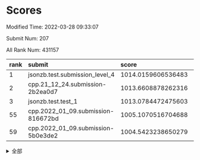 # Scores

Modified Time: 2022-03-28 09:33:07

Submit Num: 207

All Rank Num: 431157

| rank |               submit               |       score        |       sigma        | pk_num |
| :--- | :--------------------------------- | :----------------- | :----------------- | :----- |
| 1    | jsonzb.test.submission_level_4     | 1014.0159606536483 | 0.8109218801230201 | 8332   |
| 2    | cpp.21_12_24.submission-2b2ea0d7   | 1013.6608878262316 | 0.808634594254148  | 8336   |
| 3    | jsonzb.test.test_1                 | 1013.0784472475603 | 0.8031550382870374 | 8330   |
| 55   | cpp.2022_01_09.submission-816672bd | 1005.1070516704688 | 0.7242914305309541 | 8330   |
| 59   | cpp.2022_01_09.submission-5b0e3de2 | 1004.5423238650279 | 0.7226555190355936 | 8330   |


<details>
<summary>全部</summary>

| rank |                 submit                 |       score        |       sigma        | pk_num |
| :--- | :------------------------------------- | :----------------- | :----------------- | :----- |
| 1    | jsonzb.test.submission_level_4         | 1014.0159606536483 | 0.8109218801230201 | 8332   |
| 2    | cpp.21_12_24.submission-2b2ea0d7       | 1013.6608878262316 | 0.808634594254148  | 8336   |
| 3    | jsonzb.test.test_1                     | 1013.0784472475603 | 0.8031550382870374 | 8330   |
| 4    | gobigger.level_3.submission_level_3_33 | 1012.7803283105051 | 0.8307998531973753 | 8334   |
| 5    | gobigger.level_3.submission_level_3_10 | 1012.1571062278769 | 0.7598693788164741 | 8328   |
| 6    | gobigger.level_3.submission_level_3_19 | 1011.5664548558859 | 0.7555140835712713 | 8329   |
| 7    | gobigger.level_3.submission_level_3_22 | 1011.3763327881255 | 0.7821571661601262 | 8328   |
| 8    | gobigger.level_3.submission_level_3_39 | 1011.223049686211  | 0.7655514103832658 | 8335   |
| 9    | gobigger.level_3.submission_level_3_43 | 1011.1039031369846 | 0.734736552626163  | 8334   |
| 10   | gobigger.level_3.submission_level_3_2  | 1011.0932083726364 | 0.7880291180225697 | 8336   |
| 11   | gobigger.level_3.submission_level_3_48 | 1011.052499911447  | 0.7598645337422592 | 8330   |
| 12   | gobigger.level_3.submission_level_3_47 | 1010.9575961566147 | 0.7607240701320043 | 8333   |
| 13   | gobigger.level_3.submission_level_3_0  | 1010.9296457822624 | 0.7718668162684463 | 8327   |
| 14   | gobigger.level_3.submission_level_3_17 | 1010.8678261081094 | 0.7420868764759789 | 8332   |
| 15   | gobigger.level_3.submission_level_3_40 | 1010.8182811148029 | 0.7459152278466031 | 8327   |
| 16   | gobigger.level_3.submission_level_3_1  | 1010.701189267562  | 0.7706024940877881 | 8330   |
| 17   | gobigger.level_3.submission_level_3_45 | 1010.6496053775563 | 0.7582693279218924 | 8325   |
| 18   | gobigger.level_3.submission_level_3_25 | 1010.5398520794226 | 0.7523720745766463 | 8332   |
| 19   | gobigger.level_3.submission_level_3_9  | 1010.4613597316987 | 0.7728381459624555 | 8330   |
| 20   | gobigger.level_3.submission_level_3_24 | 1010.3926276473494 | 0.7619362675484663 | 8333   |
| 21   | gobigger.level_3.submission_level_3_16 | 1010.3744884039786 | 0.7605527003179826 | 8332   |
| 22   | gobigger.level_3.submission_level_3_21 | 1010.3640966891921 | 0.7729923493785593 | 8334   |
| 23   | gobigger.level_3.submission_level_3_27 | 1010.3616710447554 | 0.7416095453273397 | 8335   |
| 24   | gobigger.level_3.submission_level_3_12 | 1010.116971014775  | 0.7370205132347676 | 8335   |
| 25   | gobigger.level_3.submission_level_3_20 | 1010.0872594594352 | 0.7475519215937964 | 8336   |
| 26   | gobigger.level_3.submission_level_3_15 | 1009.9563962218098 | 0.7587434982424536 | 8329   |
| 27   | gobigger.level_3.submission_level_3_44 | 1009.9531461178142 | 0.753036448591549  | 8333   |
| 28   | gobigger.level_3.submission_level_3_41 | 1009.8864011601331 | 0.7751343061167186 | 8337   |
| 29   | gobigger.level_3.submission_level_3_18 | 1009.8770243479742 | 0.7602150270990916 | 8336   |
| 30   | gobigger.level_3.submission_level_3_13 | 1009.8534988080523 | 0.7687902116514661 | 8332   |
| 31   | gobigger.level_3.submission_level_3_31 | 1009.8400491000704 | 0.7631524465625669 | 8327   |
| 32   | gobigger.level_3.submission_level_3_8  | 1009.8183095525385 | 0.7810884758803052 | 8327   |
| 33   | gobigger.level_3.submission_level_3_11 | 1009.7732724474556 | 0.757127638695164  | 8334   |
| 34   | gobigger.level_3.submission_level_3_7  | 1009.770105324202  | 0.7653641823889683 | 8334   |
| 35   | gobigger.level_3.submission_level_3_34 | 1009.7475600645764 | 0.7586769574194039 | 8328   |
| 36   | gobigger.level_3.submission_level_3_6  | 1009.7424030042398 | 0.7425429810141172 | 8328   |
| 37   | gobigger.level_3.submission_level_3_38 | 1009.7085022664078 | 0.7452256526760397 | 8329   |
| 38   | gobigger.level_3.submission_level_3_23 | 1009.6913533584114 | 0.7530325281683868 | 8328   |
| 39   | gobigger.level_3.submission_level_3_30 | 1009.5044072921144 | 0.7649805467382157 | 8335   |
| 40   | gobigger.level_3.submission_level_3_46 | 1009.4815869578807 | 0.7556307858237067 | 8332   |
| 41   | gobigger.level_3.submission_level_3_49 | 1009.4236581954251 | 0.7686261183557416 | 8328   |
| 42   | gobigger.level_3.submission_level_3_14 | 1009.4227992293467 | 0.7523340824957299 | 8335   |
| 43   | gobigger.level_3.submission_level_3_37 | 1009.4179108120268 | 0.7737517943699832 | 8328   |
| 44   | gobigger.level_3.submission_level_3_5  | 1009.284600631584  | 0.753104281207089  | 8336   |
| 45   | gobigger.level_3.submission_level_3_29 | 1009.2173065579793 | 0.7479593945979661 | 8335   |
| 46   | gobigger.level_3.submission_level_3_4  | 1009.1727038243691 | 0.7667033861412776 | 8330   |
| 47   | gobigger.level_3.submission_level_3_26 | 1008.9926293622644 | 0.7499307156873002 | 8333   |
| 48   | gobigger.level_3.submission_level_3_36 | 1008.9556468120504 | 0.7474564752206424 | 8327   |
| 49   | gobigger.level_3.submission_level_3_3  | 1008.918837037083  | 0.7429569542104209 | 8335   |
| 50   | gobigger.level_3.submission_level_3_28 | 1008.9041844359346 | 0.7394304441427034 | 8328   |
| 51   | gobigger.level_3.submission_level_3_32 | 1008.8981107836054 | 0.7557624883769644 | 8329   |
| 52   | gobigger.level_3.submission_level_3_42 | 1008.7057380331246 | 0.7331347176615705 | 8325   |
| 53   | gobigger.level_3.submission_level_3_35 | 1008.6408092316273 | 0.7429833587060855 | 8326   |
| 54   | gobigger.level_1.submission_level_1_23 | 1005.294035312418  | 0.7269044741685099 | 8328   |
| 55   | cpp.2022_01_09.submission-816672bd     | 1005.1070516704688 | 0.7242914305309541 | 8330   |
| 56   | gobigger.level_1.submission_level_1_8  | 1004.7991670435691 | 0.7212625246551297 | 8335   |
| 57   | gobigger.level_1.submission_level_1_36 | 1004.7080883425176 | 0.7221141847906688 | 8337   |
| 58   | gobigger.level_1.submission_level_1_32 | 1004.6764472631958 | 0.7171661103641891 | 8323   |
| 59   | cpp.2022_01_09.submission-5b0e3de2     | 1004.5423238650279 | 0.7226555190355936 | 8330   |
| 60   | gobigger.level_1.submission_level_1_28 | 1004.3508691514536 | 0.7151406183067691 | 8331   |
| 61   | gobigger.level_1.submission_level_1_4  | 1004.3364577511843 | 0.7264561210888449 | 8333   |
| 62   | gobigger.level_1.submission_level_1_27 | 1004.2247765023711 | 0.7176783567933789 | 8335   |
| 63   | gobigger.level_1.submission_level_1_25 | 1004.1554210146227 | 0.7137833337003371 | 8336   |
| 64   | gobigger.level_1.submission_level_1_34 | 1004.1535957869826 | 0.7159689378207446 | 8330   |
| 65   | gobigger.level_1.submission_level_1_33 | 1004.1169811924184 | 0.7320135036422822 | 8333   |
| 66   | gobigger.level_1.submission_level_1_6  | 1003.9699061509154 | 0.7122430619483243 | 8333   |
| 67   | gobigger.level_1.submission_level_1_41 | 1003.8088886616962 | 0.7232516262303341 | 8330   |
| 68   | gobigger.level_1.submission_level_1_44 | 1003.717043436343  | 0.7323995845219339 | 8331   |
| 69   | gobigger.level_1.submission_level_1_1  | 1003.6188669868708 | 0.708813091110053  | 8328   |
| 70   | gobigger.level_1.submission_level_1_35 | 1003.5839363296284 | 0.7158898863898219 | 8334   |
| 71   | gobigger.level_1.submission_level_1_46 | 1003.5798246304761 | 0.7278287580621244 | 8336   |
| 72   | gobigger.level_1.submission_level_1_30 | 1003.4555342528081 | 0.7177534734870031 | 8330   |
| 73   | gobigger.level_1.submission_level_1_48 | 1003.391675055551  | 0.7081469935140949 | 8332   |
| 74   | gobigger.level_1.submission_level_1_17 | 1003.3814883482002 | 0.7383839350108818 | 8328   |
| 75   | gobigger.level_1.submission_level_1_14 | 1003.3661464468299 | 0.7099783524404972 | 8333   |
| 76   | gobigger.level_1.submission_level_1_37 | 1003.308171278899  | 0.6982692775152827 | 8335   |
| 77   | gobigger.level_1.submission_level_1_47 | 1003.2606648380512 | 0.7197935695200949 | 8331   |
| 78   | gobigger.level_1.submission_level_1_38 | 1003.2411623384393 | 0.7202090393972491 | 8330   |
| 79   | gobigger.level_1.submission_level_1_9  | 1003.1276218835429 | 0.7106398595573097 | 8330   |
| 80   | gobigger.level_1.submission_level_1_0  | 1003.0988647774567 | 0.7072869129346903 | 8334   |
| 81   | gobigger.level_1.submission_level_1_20 | 1003.0984326772693 | 0.7178921353498269 | 8335   |
| 82   | gobigger.level_1.submission_level_1_22 | 1003.0684503892055 | 0.7239134395390044 | 8335   |
| 83   | gobigger.level_1.submission_level_1_29 | 1003.0440637724516 | 0.7289761596874795 | 8332   |
| 84   | gobigger.level_1.submission_level_1_2  | 1003.0378642145472 | 0.7169527886022189 | 8332   |
| 85   | gobigger.level_1.submission_level_1_5  | 1003.0365104138986 | 0.7115052138033185 | 8334   |
| 86   | gobigger.level_1.submission_level_1_18 | 1003.0108511978359 | 0.7000783174094393 | 8328   |
| 87   | gobigger.level_1.submission_level_1_45 | 1002.9943826274126 | 0.7124832800355683 | 8327   |
| 88   | gobigger.level_1.submission_level_1_16 | 1002.9099869971682 | 0.7191196306365626 | 8327   |
| 89   | gobigger.level_1.submission_level_1_15 | 1002.880616106587  | 0.7165772926308289 | 8333   |
| 90   | gobigger.level_1.submission_level_1_13 | 1002.7777576916761 | 0.7227427520584379 | 8335   |
| 91   | gobigger.level_1.submission_level_1_12 | 1002.7275879153594 | 0.7205779513651778 | 8332   |
| 92   | gobigger.level_1.submission_level_1_43 | 1002.6222783780053 | 0.722244194230752  | 8328   |
| 93   | gobigger.level_1.submission_level_1_49 | 1002.6218228058204 | 0.7093524611623271 | 8333   |
| 94   | gobigger.level_1.submission_level_1_21 | 1002.5331696841811 | 0.7148487305814353 | 8335   |
| 95   | gobigger.level_1.submission_level_1_24 | 1002.5254360275612 | 0.7053349456234778 | 8333   |
| 96   | gobigger.level_1.submission_level_1_39 | 1002.4433668612388 | 0.7171480131189395 | 8332   |
| 97   | gobigger.level_1.submission_level_1_3  | 1002.4426425823308 | 0.7101711110481687 | 8332   |
| 98   | gobigger.level_1.submission_level_1_11 | 1002.437876839906  | 0.7196300707167728 | 8330   |
| 99   | gobigger.level_1.submission_level_1_42 | 1002.3625811978603 | 0.7153183260231417 | 8331   |
| 100  | gobigger.level_1.submission_level_1_7  | 1002.1286810932316 | 0.7222296831390278 | 8327   |
| 101  | gobigger.level_1.submission_level_1_31 | 1002.1093205079184 | 0.7092504061164346 | 8335   |
| 102  | gobigger.level_1.submission_level_1_10 | 1002.100023925455  | 0.7118630741581214 | 8333   |
| 103  | gobigger.level_1.submission_level_1_26 | 1001.9009384336842 | 0.7173943152307686 | 8333   |
| 104  | gobigger.level_1.submission_level_1_19 | 1001.4372585689717 | 0.7096899193059002 | 8332   |
| 105  | gobigger.level_1.submission_level_1_40 | 1001.3704432139026 | 0.7044568027301649 | 8338   |
| 106  | gobigger.random.submission_random_27   | 997.6428976289246  | 0.7132165817267903 | 8330   |
| 107  | gobigger.random.submission_random_41   | 997.5934981425655  | 0.7078581061909471 | 8328   |
| 108  | gobigger.random.submission_random_45   | 997.1868156107208  | 0.7088910009519674 | 8331   |
| 109  | gobigger.random.submission_random_34   | 997.1460178861313  | 0.7066298623063911 | 8326   |
| 110  | gobigger.random.submission_random_39   | 996.9926731502561  | 0.7114274438926089 | 8333   |
| 111  | gobigger.random.submission_random_9    | 996.9231667296332  | 0.7174674796306408 | 8335   |
| 112  | gobigger.random.submission_random_12   | 996.8508725968375  | 0.7060455812637364 | 8330   |
| 113  | gobigger.random.submission_random_18   | 996.8118643655234  | 0.7219915532446732 | 8329   |
| 114  | gobigger.random.submission_random_26   | 996.7797180137474  | 0.7045869437683608 | 8331   |
| 115  | gobigger.random.submission_random_8    | 996.7216366246178  | 0.7204338239512601 | 8329   |
| 116  | gobigger.random.submission_random_10   | 996.5158967660911  | 0.7067106635345981 | 8332   |
| 117  | gobigger.random.submission_random_7    | 996.4314132736606  | 0.7182811009113215 | 8334   |
| 118  | gobigger.random.submission_random_1    | 996.2789726559382  | 0.7219903963112527 | 8333   |
| 119  | gobigger.random.submission_random_28   | 996.2702275991657  | 0.7036681341891735 | 8332   |
| 120  | gobigger.random.submission_random_20   | 996.2295994722563  | 0.6994116490964458 | 8327   |
| 121  | gobigger.random.submission_random_47   | 996.1693190490214  | 0.7032259958788364 | 8330   |
| 122  | gobigger.random.submission_random_16   | 996.1504424621295  | 0.6994477121281331 | 8326   |
| 123  | gobigger.random.submission_random_44   | 996.1495034380417  | 0.7150976994398778 | 8329   |
| 124  | gobigger.random.submission_random_35   | 996.1381099384347  | 0.7111105304599441 | 8327   |
| 125  | gobigger.random.submission_random_46   | 996.0892176584067  | 0.7166735034886099 | 8338   |
| 126  | gobigger.random.submission_random_21   | 996.0681251740591  | 0.704330944592366  | 8332   |
| 127  | gobigger.random.submission_random_2    | 996.0636576073516  | 0.7103158468351493 | 8336   |
| 128  | gobigger.random.submission_random_49   | 995.9573408941375  | 0.6913992301125865 | 8330   |
| 129  | gobigger.random.submission_random_4    | 995.9012798127557  | 0.7141914700800458 | 8331   |
| 130  | gobigger.random.submission_random_19   | 995.882485435217   | 0.7238190148810981 | 8330   |
| 131  | gobigger.random.submission_random_36   | 995.8542811858093  | 0.7168516136458349 | 8330   |
| 132  | gobigger.random.submission_random_23   | 995.8147410231949  | 0.7047159910990685 | 8334   |
| 133  | gobigger.random.submission_random_13   | 995.7966265255595  | 0.7179620428132595 | 8331   |
| 134  | gobigger.random.submission_random_30   | 995.7884376882732  | 0.7171234315938256 | 8328   |
| 135  | gobigger.random.submission_random_43   | 995.699047660179   | 0.7105361742870835 | 8333   |
| 136  | gobigger.random.submission_random_38   | 995.6923995887369  | 0.70482741448017   | 8333   |
| 137  | gobigger.random.submission_random_42   | 995.5738659888945  | 0.7211911298760428 | 8329   |
| 138  | gobigger.random.submission_random_29   | 995.5665744244285  | 0.7126299044025018 | 8334   |
| 139  | gobigger.random.submission_random_31   | 995.5431698684346  | 0.7066432554440597 | 8330   |
| 140  | gobigger.random.submission_random_48   | 995.53922069852    | 0.7178133607635623 | 8332   |
| 141  | gobigger.random.submission_random_22   | 995.5164525344069  | 0.7152294892495863 | 8330   |
| 142  | gobigger.random.submission_random_14   | 995.5158867402523  | 0.696907937990912  | 8331   |
| 143  | gobigger.random.submission_random_17   | 995.4598724047376  | 0.7181351071572494 | 8334   |
| 144  | gobigger.random.submission_random_37   | 995.4266152451012  | 0.7074147916445768 | 8331   |
| 145  | gobigger.random.submission_random_32   | 995.4129688566929  | 0.7118522452304406 | 8333   |
| 146  | gobigger.random.submission_random_24   | 995.3794376134989  | 0.733881291701295  | 8333   |
| 147  | gobigger.random.submission_random_11   | 995.378504476597   | 0.7276550848328158 | 8328   |
| 148  | gobigger.random.submission_random_6    | 995.2879648145428  | 0.7283070135453381 | 8334   |
| 149  | gobigger.random.submission_random_3    | 995.222429099499   | 0.710094421129149  | 8330   |
| 150  | gobigger.random.submission_random_40   | 995.1981887632614  | 0.718438108473739  | 8332   |
| 151  | gobigger.random.submission_random_0    | 995.1472395516138  | 0.7134111546923921 | 8328   |
| 152  | gobigger.random.submission_random_15   | 994.9405367123437  | 0.7129749846834468 | 8333   |
| 153  | gobigger.random.submission_random_25   | 994.890368729341   | 0.7208959594539389 | 8330   |
| 154  | gobigger.random.submission_random_33   | 994.5864753972322  | 0.7339369968211807 | 8330   |
| 155  | gobigger.random.submission_random_5    | 994.4584536732821  | 0.7258907544454344 | 8330   |
| 156  | gobigger.level_2.submission_level_2_6  | 993.6350868719143  | 0.7334576519064638 | 8330   |
| 157  | gobigger.level_2.submission_level_2_13 | 993.6151515962806  | 0.7495109140381849 | 8331   |
| 158  | gobigger.level_2.submission_level_2_9  | 993.6065043538227  | 0.7278090456092352 | 8332   |
| 159  | gobigger.level_2.submission_level_2_30 | 993.3554977557876  | 0.718272929209572  | 8333   |
| 160  | gobigger.level_2.submission_level_2_28 | 993.3526978084725  | 0.7242405161571321 | 8329   |
| 161  | gobigger.level_2.submission_level_2_27 | 993.3122068304241  | 0.7371737947889043 | 8333   |
| 162  | gobigger.level_2.submission_level_2_12 | 993.2157972197278  | 0.7298138391994263 | 8337   |
| 163  | gobigger.level_2.submission_level_2_5  | 993.1872332770872  | 0.7355317723589828 | 8332   |
| 164  | gobigger.level_2.submission_level_2_21 | 993.0324974049988  | 0.7594963460684533 | 8331   |
| 165  | gobigger.level_2.submission_level_2_39 | 993.0110774885218  | 0.7384040954590079 | 8332   |
| 166  | gobigger.level_2.submission_level_2_0  | 992.9794651146617  | 0.7342842782766454 | 8333   |
| 167  | gobigger.level_2.submission_level_2_7  | 992.911848859177   | 0.7327305396642082 | 8330   |
| 168  | gobigger.level_2.submission_level_2_33 | 992.8437525065307  | 0.7150411256007037 | 8329   |
| 169  | gobigger.level_2.submission_level_2_22 | 992.6613040843549  | 0.7392718976051084 | 8331   |
| 170  | gobigger.level_2.submission_level_2_38 | 992.5904207011743  | 0.7435020914686931 | 8338   |
| 171  | gobigger.level_2.submission_level_2_2  | 992.5806875384224  | 0.7359224738159672 | 8335   |
| 172  | gobigger.level_2.submission_level_2_8  | 992.573830319623   | 0.7403399509191454 | 8330   |
| 173  | gobigger.level_2.submission_level_2_45 | 992.5329551485576  | 0.7277397249304213 | 8336   |
| 174  | gobigger.level_2.submission_level_2_43 | 992.5327588857002  | 0.7417779453964711 | 8333   |
| 175  | gobigger.level_2.submission_level_2_4  | 992.5005068918837  | 0.7340787619173202 | 8329   |
| 176  | gobigger.level_2.submission_level_2_1  | 992.4560013841077  | 0.7525226956525481 | 8327   |
| 177  | gobigger.level_2.submission_level_2_3  | 992.4413488646051  | 0.7384956432047863 | 8334   |
| 178  | gobigger.level_2.submission_level_2_19 | 992.4410966193552  | 0.7549843271995748 | 8334   |
| 179  | gobigger.level_2.submission_level_2_29 | 992.4298749065675  | 0.7401964847893471 | 8331   |
| 180  | gobigger.level_2.submission_level_2_32 | 992.3206107635416  | 0.7361497685972558 | 8335   |
| 181  | gobigger.level_2.submission_level_2_44 | 992.2804720746092  | 0.729680788948938  | 8333   |
| 182  | gobigger.level_2.submission_level_2_47 | 992.2639885685094  | 0.7299392404865872 | 8331   |
| 183  | gobigger.level_2.submission_level_2_46 | 992.121654238281   | 0.7501967188364037 | 8338   |
| 184  | gobigger.level_2.submission_level_2_17 | 992.1119992702525  | 0.7547635271606352 | 8332   |
| 185  | gobigger.level_2.submission_level_2_34 | 992.0408828517008  | 0.738525155101753  | 8329   |
| 186  | gobigger.level_2.submission_level_2_10 | 991.9856355282952  | 0.7541493511331027 | 8331   |
| 187  | gobigger.level_2.submission_level_2_25 | 991.9173378760834  | 0.7393856499510342 | 8329   |
| 188  | gobigger.level_2.submission_level_2_40 | 991.9119728444517  | 0.757606968711389  | 8331   |
| 189  | gobigger.level_2.submission_level_2_18 | 991.8443195172111  | 0.7464733305836292 | 8332   |
| 190  | gobigger.level_2.submission_level_2_49 | 991.827609503798   | 0.7548938671129127 | 8331   |
| 191  | gobigger.level_2.submission_level_2_16 | 991.82079490003    | 0.7390836434384471 | 8334   |
| 192  | gobigger.level_2.submission_level_2_31 | 991.7759489294256  | 0.7509226381701117 | 8334   |
| 193  | gobigger.level_2.submission_level_2_48 | 991.6618416281387  | 0.7314772089115923 | 8333   |
| 194  | gobigger.level_2.submission_level_2_41 | 991.6257932730039  | 0.7474490814345702 | 8327   |
| 195  | gobigger.level_2.submission_level_2_26 | 991.5466997848441  | 0.7459040029006881 | 8331   |
| 196  | gobigger.level_2.submission_level_2_15 | 991.2613269381837  | 0.7517956891948095 | 8335   |
| 197  | gobigger.level_2.submission_level_2_23 | 991.1564029813437  | 0.7500491962626081 | 8332   |
| 198  | gobigger.level_2.submission_level_2_35 | 990.811306617954   | 0.7685295311171539 | 8333   |
| 199  | gobigger.level_2.submission_level_2_42 | 990.767526455498   | 0.7505874790504091 | 8333   |
| 200  | gobigger.level_2.submission_level_2_36 | 990.7543939917767  | 0.7567157565737553 | 8330   |
| 201  | gobigger.level_2.submission_level_2_20 | 990.745278726197   | 0.7671926864943296 | 8332   |
| 202  | gobigger.level_2.submission_level_2_24 | 990.6171490783723  | 0.7606711564216673 | 8337   |
| 203  | gobigger.level_2.submission_level_2_37 | 990.4482755590632  | 0.7551362967579932 | 8332   |
| 204  | gobigger.level_2.submission_level_2_11 | 990.2462896807425  | 0.7554855125458969 | 8329   |
| 205  | gobigger.level_2.submission_level_2_14 | 990.021176073394   | 0.7717675418821324 | 8331   |
| 206  | gobigger.none.submission_none_0        | 977.726389666907   | 1.4122150689914195 | 8329   |
| 207  | gobigger.none.submission_none_1        | 977.3529547654974  | 1.4801817058913214 | 8332   |

</details>